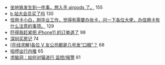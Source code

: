 - [坐地铁发生到一件事，想入手 airpods 了。](https://www.v2ex.com/t/607710) 155
- [b 站大会员买了吗](https://www.v2ex.com/t/607712) 130
- [信用卡小白，刚毕业工作，觉得有需要办张卡，问一下各位大佬，办信用卡有什么注意的事项。](https://www.v2ex.com/t/607757) 129
- [吓得我赶紧把 iPhone11 的订单退了](https://www.v2ex.com/t/607776) 98
- [深圳买房记](https://www.v2ex.com/t/607765) 74
- [[在线求解]各位 V 友公司都是几号发“口粮”？](https://www.v2ex.com/t/607719) 68
- [哈啰出行内推](https://www.v2ex.com/t/607798) 65
- [求脑洞：如何对猫进行 监控/报警](https://www.v2ex.com/t/607739) 61